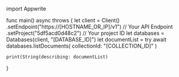 import Appwrite

func main() async throws {
    let client = Client()
      .setEndpoint("https://[HOSTNAME_OR_IP]/v1") // Your API Endpoint
      .setProject("5df5acd0d48c2") // Your project ID
    let databases = Databases(client, "[DATABASE_ID]")
    let documentList = try await databases.listDocuments(
        collectionId: "[COLLECTION_ID]"
    )

    print(String(describing: documentList)
}
